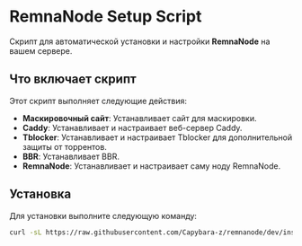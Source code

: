 # RemnaNode Setup Script

Скрипт для автоматической установки и настройки **RemnaNode** на вашем сервере.

## Что включает скрипт

Этот скрипт выполняет следующие действия:

- **Маскировочный сайт**: Устанавливает сайт для маскировки.
- **Caddy**: Устанавливает и настраивает веб-сервер Caddy.
- **Tblocker**: Устанавливает и настраивает Tblocker для дополнительной защиты от торрентов.
- **BBR**: Устанавливает BBR.
- **RemnaNode**: Устанавливает и настраивает саму ноду RemnaNode.

## Установка

Для установки выполните следующую команду:

```bash
curl -sL https://raw.githubusercontent.com/Capybara-z/remnanode/dev/install_node.sh | sudo bash
